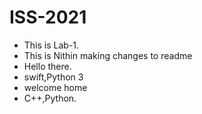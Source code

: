 # ISS-2021
* This is Lab-1.
* This is Nithin making changes to readme
* Hello there.
* swift,Python 3
* welcome home
* C++,Python.

